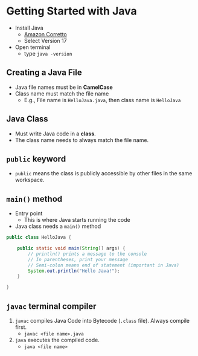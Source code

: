 # Getting Started with Java

- Install Java
  - [Amazon Corretto](https://aws.amazon.com/corretto/?filtered-posts.sort-by=item.additionalFields.createdDate&filtered-posts.sort-order=desc)
  - Select Version 17
- Open terminal
  - type `java -version`

## Creating a Java File

- Java file names must be in **CamelCase**
- Class name must match the file name
  - E.g., File name is `HelloJava.java`, then class name is `HelloJava`

## Java Class

- Must write Java code in a **class**.
- The class name needs to always match the file name.

## `public` keyword

- `public` means the class is publicly accessible by other files in the same workspace.

## `main()` method

- Entry point
    - This is where Java starts running the code
- Java class needs a `main()` method


```java
public class HelloJava {

    public static void main(String[] args) {
        // println() prints a message to the console
        // In parentheses, print your message
        // Semi-colon means end of statement (important in Java)
        System.out.println("Hello Java!");
    }

}
```

## `javac` terminal compiler

1. `javac` compiles Java Code into Bytecode (`.class` file). Always compile first.
    - `javac <file name>.java`
2. `java` executes the compiled code.
    - `java <file name>`
